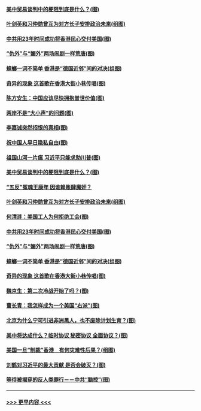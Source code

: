 #### [美中贸易谈判中的梗阻到底是什么？(图)](../pages/p4/907791.md?t=09191133) 
#### [叶剑英和习仲勋曾互为对方长子安排政治未来(组图)](../pages/p4/907786.md?t=09191133) 
#### [中共用23年时间成功将香港民心交付美国(图)](../pages/p4/907698.md?t=09191133) 
#### [“仇外”与“媚外”两场闹剧一样荒唐(图)](../pages/p4/907689.md?t=09191133) 
#### [蟑螂一词不简单 香港是“德国近邻”间的对决(组图)](../pages/p4/907618.md?t=09191133) 
#### [奇异的现象 这首歌在香港大街小巷传唱(图)](../pages/p4/907583.md?t=09191133) 
#### [陈方安生：中国应该尽快拥抱普世价值(图)](../pages/p4/907826.md?t=09191133) 
#### [两岸不是“大小声”的问题(图)](../pages/p4/907825.md?t=09191133) 
#### [李嘉诚突然招恨的真相(图)](../pages/p4/907799.md?t=09191133) 
#### [祝中国人早日隐私自由(图)](../pages/p4/907797.md?t=09191133) 
#### [祖国山河一片瘟 习近平只能求助川普(图)](../pages/p4/907796.md?t=09191133) 
#### [美中贸易谈判中的梗阻到底是什么？(图)](../pages/p4/907791.md?t=09191133) 
#### [“五反”冤魂王康年 因谁赖账肆魔奸？](../pages/p4/907787.md?t=09191133) 
#### [叶剑英和习仲勋曾互为对方长子安排政治未来(组图)](../pages/p4/907786.md?t=09191133) 
#### [何清涟：美国工人为何拒绝工会(图)](../pages/p4/907701.md?t=09191133) 
#### [中共用23年时间成功将香港民心交付美国(图)](../pages/p4/907698.md?t=09191133) 
#### [“仇外”与“媚外”两场闹剧一样荒唐(图)](../pages/p4/907689.md?t=09191133) 
#### [蟑螂一词不简单 香港是“德国近邻”间的对决(组图)](../pages/p4/907618.md?t=09191133) 
#### [奇异的现象 这首歌在香港大街小巷传唱(图)](../pages/p4/907583.md?t=09191133) 
#### [魏京生：第二次冷战开始了吗？(图)](../pages/p4/907581.md?t=09191133) 
#### [曹长青：我怎样成为一个美国“右派”(图)](../pages/p4/907580.md?t=09191133) 
#### [北京为什么宁可引进非洲黑人，也不废除计划生育？(图)](../pages/p4/907577.md?t=09191133) 
#### [美中将达成什么？临时协议 秘密协议 全面协议？(图)](../pages/p4/907576.md?t=09191133) 
#### [美国一旦“制裁”香港　有何灾难性后果？(组图)](../pages/p4/907575.md?t=09191133) 
#### [刘鹤对习近平的最大贡献 是否会破灭？(图)](../pages/p4/907509.md?t=09191133) 
#### [等待被揭穿的反人类罪行－－中共“脑控”(图)](../pages/p4/907167.md?t=09191133) 

----
#### [ >>> 更早内容 <<< ](../indexes/p4-earlier.md)
